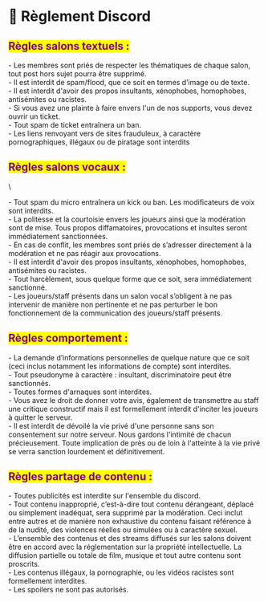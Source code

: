# 📕 Règlement Discord

## <mark style="color:purple;">**Règles salons textuels :**</mark>

\-  Les membres sont priés de respecter les thématiques de chaque salon, tout post hors sujet pourra être supprimé.\
\-  Il est interdit de spam/flood, que ce soit en termes d’image ou de texte.\
\- Il est interdit d'avoir des propos insultants, xénophobes, homophobes, antisémites ou racistes.\
\- Si vous avez une plainte à faire envers l'un de nos supports, vous devez ouvrir un ticket.\
\- Tout spam de ticket entraînera un ban.\
\- Les liens renvoyant vers de sites frauduleux, à caractère pornographiques, illégaux ou de piratage sont interdits

## <mark style="color:purple;">**Règles salons vocaux :**</mark>&#x20;

\


\- Tout spam du micro entraînera un kick ou ban. Les modificateurs de voix sont interdits.\
\- La politesse et la courtoisie envers les joueurs ainsi que la modération sont de mise. Tous propos diffamatoires, provocations et insultes seront immédiatement sanctionnées.\
\- En cas de conflit, les membres sont priés de s’adresser directement à la modération et ne pas réagir aux provocations.\
\- Il est interdit d'avoir des propos insultants, xénophobes, homophobes, antisémites ou racistes.\
\- Tout harcèlement, sous quelque forme que ce soit, sera immédiatement sanctionné.\
\- Les joueurs/staff présents dans un salon vocal s’obligent à ne pas intervenir de manière non pertinente et ne pas perturber le bon fonctionnement de la communication des joueurs/staff présents.

## <mark style="color:purple;">**Règles comportement :**</mark>&#x20;

\- La demande d’informations personnelles de quelque nature que ce soit (ceci inclus notamment les informations de compte) sont interdites.\
\- Tout pseudonyme à caractère : insultant, discriminatoire peut être sanctionnés.\
\- Toutes formes d'arnaques sont interdites.\
\- Vous avez le droit de donner votre avis, également de transmettre au staff une critique constructif mais il est formellement interdit d'inciter les joueurs à quitter le serveur.\
\- Il est interdit de dévoilé la vie privé d'une personne sans son consentement sur notre serveur. Nous gardons l'intimité de chacun précieusement. Toute implication de près ou de loin à l'atteinte à la vie privé se verra sanction lourdement et définitivement.

## <mark style="color:purple;">**Règles partage de contenu :**</mark>

\- Toutes publicités est interdite sur l'ensemble du discord. \
\- Tout contenu inapproprié, c’est-à-dire tout contenu dérangeant, déplacé ou simplement inadéquat, sera supprimé par la modération. Ceci inclut entre autres et de manière non exhaustive du contenu faisant référence à de la nudité, des violences réelles ou simulées ou à caractère sexuel.\
\- L’ensemble des contenus et des streams diffusés sur les salons doivent être en accord avec la réglementation sur la propriété intellectuelle. La diffusion partielle ou totale de film, musique et tout autre contenu sont proscrits.\
\- Les contenus illégaux, la pornographie, ou les vidéos racistes sont formellement interdites.\
\- Les spoilers ne sont pas autorisés.
